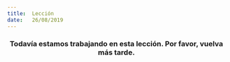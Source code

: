 ```yaml
---
title:  Lección
date:   26/08/2019
---
```


### <center>Todavía estamos trabajando en esta lección. Por favor, vuelva más tarde.</center>